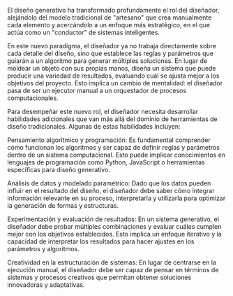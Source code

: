 El diseño generativo ha transformado profundamente el rol del diseñador, alejándolo del modelo tradicional de "artesano" que crea manualmente cada elemento y acercándolo a un enfoque más estratégico, en el que actúa como un "conductor" de sistemas inteligentes.

En este nuevo paradigma, el diseñador ya no trabaja directamente sobre cada detalle del diseño, sino que establece las reglas y parámetros que guiarán a un algoritmo para generar múltiples soluciones. En lugar de moldear un objeto con sus propias manos, diseña un sistema que puede producir una variedad de resultados, evaluando cuál se ajusta mejor a los objetivos del proyecto. Esto implica un cambio de mentalidad: el diseñador pasa de ser un ejecutor manual a un orquestador de procesos computacionales.

Para desempeñar este nuevo rol, el diseñador necesita desarrollar habilidades adicionales que van más allá del dominio de herramientas de diseño tradicionales. Algunas de estas habilidades incluyen:

Pensamiento algorítmico y programación: Es fundamental comprender cómo funcionan los algoritmos y ser capaz de definir reglas y parámetros dentro de un sistema computacional. Esto puede implicar conocimientos en lenguajes de programación como Python, JavaScript o herramientas específicas para diseño generativo.

Análisis de datos y modelado paramétrico: Dado que los datos pueden influir en el resultado del diseño, el diseñador debe saber cómo integrar información relevante en su proceso, interpretarla y utilizarla para optimizar la generación de formas y estructuras.

Experimentación y evaluación de resultados: En un sistema generativo, el diseñador debe probar múltiples combinaciones y evaluar cuáles cumplen mejor con los objetivos establecidos. Esto implica un enfoque iterativo y la capacidad de interpretar los resultados para hacer ajustes en los parámetros y algoritmos.

Creatividad en la estructuración de sistemas: En lugar de centrarse en la ejecución manual, el diseñador debe ser capaz de pensar en términos de sistemas y procesos creativos que permitan obtener soluciones innovadoras y adaptativas.

